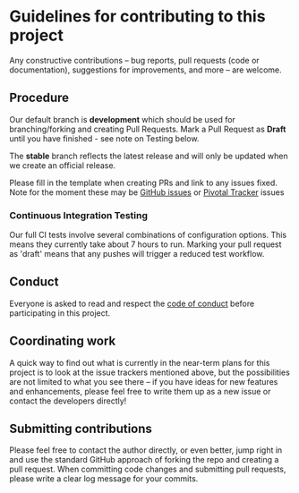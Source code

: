 # Guidelines for contributing to this project

Any constructive contributions &ndash; bug reports, pull requests (code or documentation), suggestions for improvements, and more &ndash; are welcome.

## Procedure

Our default branch is **development** which should be used for branching/forking and creating Pull Requests. Mark a Pull Request as **Draft** until you have finished - see note on Testing below.


The **stable** branch reflects the latest release and will only be updated when we create an official release. 

Please fill in the template when creating PRs and link to any issues fixed. Note for the moment these may be [GitHub issues](https://github.com/sbmlteam/libsbml/issues) or [Pivotal Tracker](https://www.pivotaltracker.com/n/projects/248655) issues

### Continuous Integration Testing

Our full CI tests involve several combinations of configuration options. This means they currently take about 7 hours to run. Marking your pull request as 'draft' means that any pushes will trigger a reduced test workflow.

## Conduct

Everyone is asked to read and respect the [code of conduct](CODE_OF_CONDUCT.md) before participating in this project.

## Coordinating work

A quick way to find out what is currently in the near-term plans for this project is to look at the issue trackers mentioned above, but the possibilities are not limited to what you see there &ndash; if you have ideas for new features and enhancements, please feel free to write them up as a new issue or contact the developers directly!

## Submitting contributions

Please feel free to contact the author directly, or even better, jump right in and use the standard GitHub approach of forking the repo and creating a pull request.  When committing code changes and submitting pull requests, please write a clear log message for your commits.
